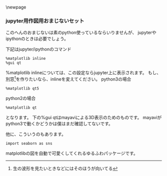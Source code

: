 
\newpage
### jupyter用作図用おまじないセット

このへんのおまじないは素のpython使っているならいりませんが、
jupyterやipythonのときは必要でしょう。

下記はjupyter/ipythonのコマンド
```{frame=single}
%matplotlib inline
%gui qt
```
%matplotlib inlineについては、この設定ならjupyter上に表示されます。
もし、別窓[^betumado]を作りたいなら、inlineを変えてください。
python3の場合
```{frame=single}
%matplotlib qt5
```
python2の場合
```{frame=single}
%matplotlib qt
```
となります。
下の%gui qtはmayaviによる3D表示のためのものです。
mayaviがpython3で動くかどうかは僕はまだ確認してないです。

他に、こういうのもあります。
```{frame=single}
import seaborn as sns
```
matplotlibの図を自動で可愛くしてくれるゆるふわパッケージです。

[^betumado]:生の波形を見たいときなどにはそのほうが向いてる
